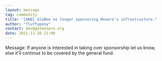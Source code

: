 ```yaml
---
layout: message
tag: community
title: "[ANN] GloBee no longer sponsoring Monero's infrastructure."
author: "fluffypony"	
contact: dev@getmonero.org
date: 2021-11-26 21:00
---
```


Message: If anyone is interested in taking over sponsorship let us know, else it'll continue to be covered by the general fund.
